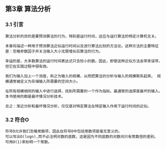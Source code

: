 
##  第3章 算法分析

###  3.1 引言

	算法分析的目的是要预测算法的行为，特别是运行时间，这应与运行算法的特定计算机无关。

	本章将描述一种用于预测算法近似运行时间以及进行算法比较的方法论。这种方法的主要特征是：忽略参数因子并关注输入大小无限增长后算法的行为。

	幸运的是，大多数算法的运行时间表达式只含较小的数。因此，即使这种近似方法会带来误导，但它在实践过程中很有效。

	我们为输入加上一个测度，称之为输入的规模，从而把算法的分析与输入的规模联系起来。 规模通常被定义为存储输入所需要的空间大小。

	在所有规模相同的输入中进行选择，找到所需要的一个作为指标。最通常的选择是最坏的输入。本书使用的都是最坏情况分析技术。	
	
	总之：渐近分析和最坏情况分析，仅仅是对特定算法在特定输入作用下运行时间的近似。

###  3.2 符合O

	符号O允许我们忽略常数项，因此在符号O中包括常数项是毫无意义的。
	可以写出O(logn),而不必注明对数的底数，这是因为不同底数的对数间只有常数倍的差别。
	可用O(1)来标明一个常数。